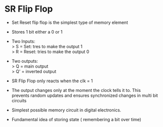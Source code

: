 # SR Flip Flop

- Set Reset flip flop is the simplest type of memory element
- Stores 1 bit either a 0 or 1
- Two Inputs: <br>
      > S = Set: tres to make the output 1 <br>
      > R = Reset: tries to make the output 0 <br>

- Two outputs: <br>
      > Q = main output <br>
      > Q' = inverted output <br>
    
- SR Flip Flop only reacts when the clk = 1
- The output changes only at the moment the clock tells it to. This prevents random updates and ensures synchronized
changes in multi bit circuits
- Simplest possible memory circuit in digital electronics.
- Fundamental idea of storing state ( remembering a bit over time)
